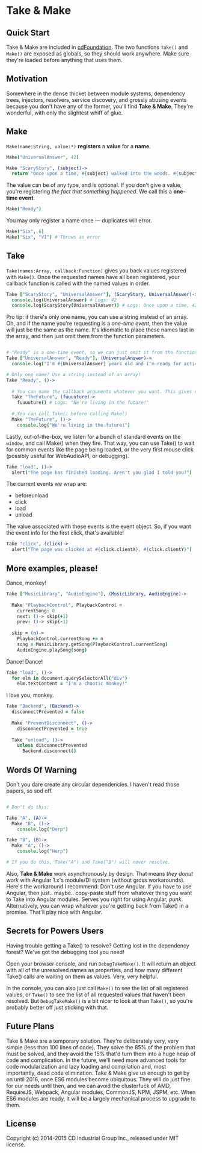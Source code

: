 # Take & Make

## Quick Start

Take & Make are included in [cdFoundation](https://github.com/cdig/cd-foundation). The two functions `Take()` and `Make()` are exposed as globals, so they should work anywhere. Make sure they're loaded before anything that uses them.

## Motivation

Somewhere in the dense thicket between module systems, dependency trees, injectors, resolvers, service discovery, and grossly abusing events because you don't have any of the former, you'll find **Take & Make**. They're wonderful, with only the slightest whiff of glue.

## Make

`Make(name:String, value:*)` **registers** a **value** for a **name**.
 
```coffee
Make("UniversalAnswer", 42)

Make "ScaryStory", (subject)->
  return "Once upon a time, #{subject} walked into the woods. #{subject} was eaten by a giant spider. The end. (OR IS IT?)"
```

The value can be of any type, and is optional. If you don't give a value, you're registering *the fact that something happened*. We call this a **one-time event**.

```coffee
Make("Ready")
```

You may only register a name once — duplicates will error.

```coffee
Make("Six", 6)
Make("Six", "VI") # Throws an error
```

## Take

`Take(names:Array, callback:Function)` gives you back values registered with `Make()`.
Once the requested names have all been registered, your callback function is called with the named values in order.

```coffee
Take ["ScaryStory", "UniversalAnswer"], (ScaryStory, UniversalAnswer)->
  console.log(UniversalAnswer) # Logs: 42
  console.log(ScaryStory(UniversalAnswer)) # Logs: Once upon a time, 42 walked into the woods. 42 was eaten by a giant spider. The end. (OR IS IT?)
```

Pro tip: if there's only one name, you can use a string instead of an array.
Oh, and if the name you're requesting is a *one-time event*,
then the value will just be the same as the name. It's idiomatic to place these names last in the array, and then just omit them from the function parameters.

```coffee

# "Ready" is a one-time event, so we can just omit it from the function arguments.
Take ["UniversalAnswer", "Ready"], (UniversalAnswer)->
  console.log("I'm #{UniversalAnswer} years old and I'm ready for action!") # Logs: "I'm 42 years old and I'm ready for action!"

# Only one name? Use a string instead of an array!
Take "Ready", ()->
  
  # You can name the callback arguments whatever you want. This gives nice "import as" behaviour.
  Take "TheFuture", (fuuuuture)->
    fuuuuture() # Logs: "We're living in the future!"
  
  # You can call Take() before calling Make()
  Make "TheFuture", ()->
    console.log("We're living in the future!")
```

Lastly, out-of-the-box, we listen for a bunch of standard events on the `window`, and call Make() when they fire. That way, you can use Take() to wait for common events like the page being loaded, or the very first mouse click (possibly useful for WebAudioAPI, or debugging).

```coffee
Take "load", ()->
  alert("The page has finished loading. Aren't you glad I told you?")
```

The current events we wrap are:

* beforeunload
* click
* load
* unload

The value associated with these events is the event object. So, if you want the event info for the first click, that's available!

```coffee
Take "click", (click)->
  alert("The page was clicked at #{click.clientX}, #{click.clientY}")
```

## More examples, please!

Dance, monkey!

```coffee
Take ["MusicLibrary", "AudioEngine"], (MusicLibrary, AudioEngine)->
  
  Make "PlaybackControl", PlaybackControl =
    currentSong: 0
    next: ()-> skip(+1)
    prev: ()-> skip(-1)
  
  skip = (n)->
    PlaybackControl.currentSong += n
    song = MusicLibrary.getSong(PlaybackControl.currentSong)
    AudioEngine.playSong(song)
```

Dance! Dance!

```coffee
Take "load", ()->
  for elm in document.querySelectorAll("div")
    elm.textContent = "I'm a chaotic monkey!"
```

I love you, monkey.

```coffee
Take "Backend", (Backend)->
  disconnectPrevented = false
  
  Make "PreventDisconnect", ()->
    disconnectPrevented = true
  
  Take "unload", ()->
    unless disconnectPrevented
      Backend.disconnect()
```

## Words Of Warning

Don't you dare create any circular dependencies. I haven't read those papers, so sod off.

```coffee

# Don't do this:

Take "A", (A)->
  Make "B", ()->
    console.log("Derp")

Take "B", (B)->
  Make "A", ()->
    console.log("Herp")

# If you do this, Take("A") and Take("B") will never resolve.
```

Also, **Take & Make** work asynchronously by design. That means *they donut work* with Angular 1.x's module/DI system (without gross workarounds). Here's the workaround I recommend: Don't use Angular. If you have to use Angular, then just.. maybe.. copy-paste stuff from whatever thing you want to Take into Angular modules. Serves you right for using Angular, *punk*. Alternatively, you can wrap whatever you're getting back from Take() in a promise. That'll play nice with Angular.


## Secrets for Powers Users

Having trouble getting a Take() to resolve?
Getting lost in the dependency forest?
We've got the debugging tool you need!

Open your browser console, and run `DebugTakeMake()`.
It will return an object with all of the unresolved names as properties,
and how many different Take() calls are waiting on them as values.
Very, very helpful.

In the console, you can also just call `Make()` to see the list of all registered values,
or `Take()` to see the list of all requested values that haven't been resolved.
But `DebugTakeMake()` is a bit nicer to look at than `Take()`,
so you're probably better off just sticking with that.


## Future Plans

Take & Make are a temporary solution.
They're deliberately very, very simple (less than 100 lines of code). They solve the 85% of the problem that must be solved, and they avoid the 15% that'd turn them into a huge heap of code and complication.
In the future, we'll need more advanced tools for code modularization and lazy loading and compilation and, most importantly, dead code elimination.
Take & Make give us enough to get by on until 2016, once ES6 modules become ubiquitous. They will do just fine for our needs until then, and we can avoid the clusterfuck of AMD, RequireJS, Webpack, Angular modules, CommonJS, NPM, JSPM, etc.
When ES6 modules are ready, it will be a largely mechanical process to upgrade to them.

## License
Copyright (c) 2014-2015 CD Industrial Group Inc., released under MIT license.
